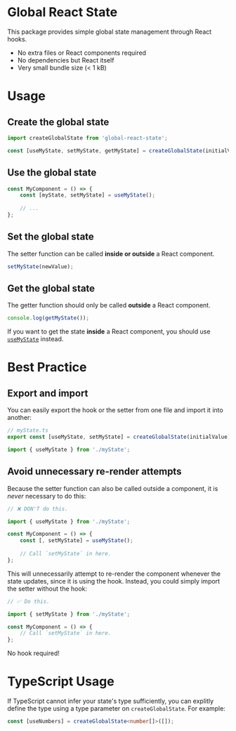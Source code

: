 # Global React State

This package provides simple global state management through React hooks.

* No extra files or React components required
* No dependencies but React itself
* Very small bundle size (< 1 kB)

# Usage

## Create the global state

```ts
import createGlobalState from 'global-react-state';

const [useMyState, setMyState, getMyState] = createGlobalState(initialValue);
```

## Use the global state

```ts
const MyComponent = () => {
	const [myState, setMyState] = useMyState();
	
	// ...
};
```

## Set the global state

The setter function can be called **inside or outside** a React component.

```ts
setMyState(newValue);
```

## Get the global state

The getter function should only be called **outside** a React component.

```ts
console.log(getMyState());
```

If you want to get the state **inside** a React component, you should use [`useMyState`](#use-the-global-state) instead.

# Best Practice

## Export and import

You can easily export the hook or the setter from one file and import it into another:

```ts
// myState.ts
export const [useMyState, setMyState] = createGlobalState(initialValue);
```

```ts
import { useMyState } from './myState';
```

## Avoid unnecessary re-render attempts

Because the setter function can also be called outside a component, it is _never_ necessary to do this:

```ts
// ❌ DON'T do this.

import { useMyState } from './myState';

const MyComponent = () => {
	const [, setMyState] = useMyState();
	
	// Call `setMyState` in here.
};
```

This will unnecessarily attempt to re-render the component whenever the state updates, since it is using the hook. Instead, you could simply import the setter without the hook:

```ts
// ✅ Do this.

import { setMyState } from './myState';

const MyComponent = () => {
	// Call `setMyState` in here.
};
```

No hook required!

# TypeScript Usage

If TypeScript cannot infer your state's type sufficiently, you can explitly define the type using a type parameter on `createGlobalState`. For example:

```ts
const [useNumbers] = createGlobalState<number[]>([]);
```